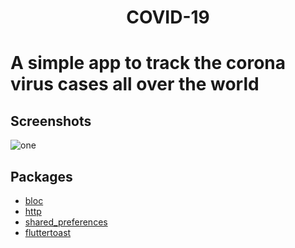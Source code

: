 <h1 align="center"> COVID-19<h1>
 A simple app to track the corona virus cases all over the world

## **Screenshots**
![one](https://github.com/kavinkumar999/covid19-tracking/flutter_01.png)



## **Packages**
* [bloc](https://pub.dev/packages/flutter_bloc)
* [http](https://pub.dev/packages/http)
* [shared_preferences](https://pub.dev/packages/shared_preferences)
* [fluttertoast](https://pub.dev/packages/fluttertoast)
